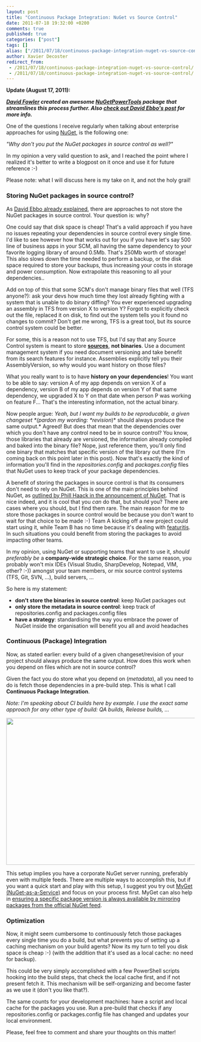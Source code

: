 ```yaml
---
layout: post
title: "Continuous Package Integration: NuGet vs Source Control"
date: 2011-07-18 19:32:00 +0200
comments: true
published: true
categories: ["post"]
tags: []
alias: ["/2011/07/18/continuous-package-integration-nuget-vs-source-control/"]
author: Xavier Decoster
redirect_from:
 - /2011/07/18/continuous-package-integration-nuget-vs-source-control/.html
 - /2011/07/18/continuous-package-integration-nuget-vs-source-control/.html
---
```

<p><strong>Update (August 17, 2011):</strong></p>

<p><strong><em><a href="http://twitter.com/#!/davidfowl" target="_blank">David Fowler</a> created an awesome <a href="https://github.com/davidfowl/NuGetPowerTools" target="_blank">NuGetPowerTools</a> package that streamlines this process further. Also <a href="http://blog.davidebbo.com/2011/08/easy-way-to-set-up-nuget-to-restore.html" target="_blank">check out David Ebbo's post</a> for more info.</em></strong></p>

<p>One of the questions I receive regularly when talking about enterprise approaches for using <a href="http://www.nuget.org" target="_blank">NuGet</a>, is the following one:</p>

<p><em>"Why don't you put the NuGet packages in source control as well?"</em></p>

<p>In my opinion a very valid question to ask, and I reached the point where I realized it's better to write a blogpost on it once and use it for future reference :-)</p>

<p>Please note: what I will discuss here is my take on it, and not the holy grail!</p>

<h3>Storing NuGet packages in source control?</h3>

<p>As <a href="http://blog.davidebbo.com/2011/03/using-nuget-without-committing-packages.html" target="_blank">David Ebbo already explained</a>, there are approaches to not store the NuGet packages in source control. Your question is: why?</p>

<p>One could say that disk space is cheap! That's a valid approach if you have no issues repeating your dependencies in source control every single time. I'd like to see however how that works out for you if you have let's say 500 line of business apps in your SCM, all having the same dependency to your favorite logging library of around 0.5Mb. That's 250Mb worth of storage! This also slows down the time needed to perform a backup, or the disk space required to store your backups, thus increasing your costs in storage and power consumption. Now extrapolate this reasoning to all your dependencies..</p>

<p>Add on top of this that some SCM's don't manage binary files that well (TFS anyone?): ask your devs how much time they lost already fighting with a system that is unable to do binary diffing? You ever experienced upgrading an assembly in TFS from version X to version Y? Forgot to explicitly check out the file, replaced it on disk, to find out the system tells you it found no changes to commit? Don't get me wrong, TFS is a great tool, but its source control system could be better.</p>

<p>For some, this is a reason not to use TFS, but I'd say that any Source Control system is meant to store <span style="font-weight: bold; text-decoration: underline;">sources</span>, <strong>not binaries</strong>. Use a document management system if you need document versioning and take benefit from its search features for instance. Assemblies explicitly tell you their AssemblyVersion, so why would you want history on those files?</p>

<p>What you really want to is to have <strong>history on your dependencies</strong>! You want to be able to say: version A of my app depends on version X of a dependency, version B of my app depends on version Y of that same dependency, we upgraded X to Y on that date when person P was working on feature F... That's the interesting information, not the actual binary.</p>

<p>Now people argue: <em>Yeah, but I want my builds to be reproducable, a given changeset *(pardon my wording: *revision</em>)* should always produce the same output.* Agreed! But does that mean that the dependencies over which you don't have any control need to be in source control? You know, those libraries that already are versioned, the information already compiled and baked into the binary file? Nope, just reference them, you'll only find one binary that matches that specific version of the library out there (I'm coming back on this point later in this post). Now that's exactly the kind of information you'll find in the <em>repositories.config</em> and <em>packages.config</em> files that NuGet uses to keep track of your package dependencies.</p>

<p>A benefit of storing the packages in source control is that its consumers don't need to rely on NuGet. This is one of the main principles behind NuGet, as <a href="http://haacked.com/archive/2010/10/06/introducing-nupack-package-manager.aspx" target="_blank">outlined by Phill Haack in the announcement of NuGet</a>. That is nice indeed, and it is cool that you <em>can</em> do that, but should you? There are cases where you should, but I find them rare. The main reason for me to store those packages in source control would be because you don't want to wait for that choice to be made :-) Team A kicking off a new project could start using it, while Team B has no time because it's dealing with <a href="http://en.wikipedia.org/wiki/Feature_creep" target="_blank">featuritis</a>. In such situations you could benefit from storing the packages to avoid impacting other teams. </p>

<p>In my opinion, using NuGet or supporting teams that want to use it, <em>should preferably be</em> a <strong>company-wide strategic choice</strong>. For the same reason, you probably won't mix IDEs (Visual Studio, SharpDevelop, Notepad, VIM, other? :-)) amongst your team members, or mix source control systems (TFS, Git, SVN, ...), build servers, ...</p>

<p>So here is my statement:</p>

<ul>
<li><strong>don't store the binaries in source control</strong>: keep NuGet packages out</li>
<li><strong>only store the metadata in source control</strong>: keep track of repositories.config and packages.config files</li>
<li><strong>have a strategy</strong>: standardising the way you embrace the power of NuGet inside the organisation will benefit you all and avoid headaches</li>
</ul>

<h3>Continuous (Package) Integration</h3>

<p>Now, as stated earlier: every build of a given changeset/revision of your project should always produce the same output. How does this work when you depend on files which are not in source control?</p>

<p>Given the fact you do store what you depend on (<em>metadata</em>), all you need to do is fetch those dependencies in a pre-build step. This is what I call <strong>Continuous Package Integration</strong>.</p>

<p><em>Note: I'm speaking about CI builds here by example. I use the exact same approach for any other type of build: QA builds, Release builds, ...</em></p>

<p><img width="650" height="392" alt="" src="https://xavierdecosterblog.blob.core.windows.net/blog/2011-07-18/cpi.png" /></p>

<p>This setup implies you have a corporate NuGet server running, preferably even with multiple feeds. There are multiple ways to accomplish this, but if you want a quick start and play with this setup, I suggest you try out <a href="http://www.myget.org" target="_blank">MyGet (NuGet-as-a-Service)</a> and focus on your process first. MyGet can also help in <a href="http://blog.maartenballiauw.be/post/2011/07/15/Copy-packages-from-one-NuGet-feed-to-another.aspx" target="_blank">ensuring a specific package version is always available by mirroring packages from the official NuGet feed</a>.</p>

<h3>Optimization</h3>

<p>Now, it might seem cumbersome to continuously fetch those packages every single time you do a build, but what prevents you of setting up a caching mechanism on your build agents? Now its my turn to tell you disk space is cheap :-) (with the addition that it's used as a local cache: no need for backup).</p>

<p>This could be very simply accomplished with a few PowerShell scripts hooking into the build steps, that check the local cache first, and if not present fetch it. This mechanism will be self-organizing and become faster as we use it (don't you like that?).</p>

<p>The same counts for your development machines: have a script and local cache for the packages you use. Run a pre-build that checks if any repositories.config or packages.config file has changed and updates your local environment.</p>

<p>Please, feel free to comment and share your thoughts on this matter!</p>
